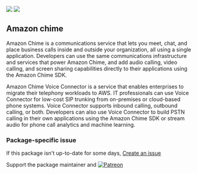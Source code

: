 [![](https://img.shields.io/chocolatey/v/amazon-chime?color=green&label=amazon-chime)](https://chocolatey.org/packages/amazon-chime) [![](https://img.shields.io/chocolatey/dt/amazon-chime)](https://chocolatey.org/packages/amazon-chime)

## Amazon chime
Amazon Chime is a communications service that lets you meet, chat, and place business calls inside and outside your organization, 
all using a single application. Developers can use the same communications infrastructure and services that power Amazon 
Chime, and add audio calling, video calling, and screen sharing capabilities directly to their applications using the Amazon 
Chime SDK.

Amazon Chime Voice Connector is a service that enables enterprises to migrate their telephony workloads to AWS. IT professionals
can use Voice Connector for low-cost SIP trunking from on-premises or cloud-based phone systems. Voice Connector supports
inbound calling, outbound calling, or both. Developers can also use Voice Connector to build PSTN calling in their own 
applications using the Amazon Chime SDK or stream audio for phone call analytics and machine learning.

### Package-specific issue
If this package isn't up-to-date for some days, [Create an issue](https://github.com/tunisiano187/Chocolatey-packages/issues/new/choose)

Support the package maintainer and [![Patreon](https://cdn.jsdelivr.net/gh/tunisiano187/Chocolatey-packages@d15c4e19c709e7148588d4523ffc6dd3cd3c7e5e/icons/patreon.png)](https://www.patreon.com/tunisiano)